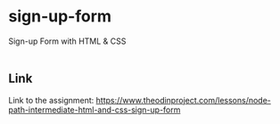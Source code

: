 # sign-up-form
Sign-up Form with HTML &amp; CSS<br>
<br>
## Link

Link to the assignment: https://www.theodinproject.com/lessons/node-path-intermediate-html-and-css-sign-up-form <br>
<br>


